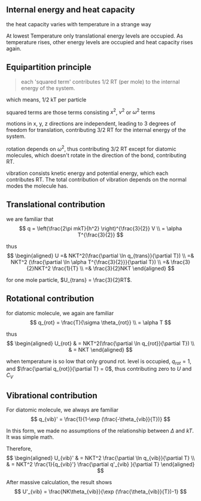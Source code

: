 ## Internal energy and heat capacity

the heat capacity varies with temperature in a strange way

At lowest Temperature only translational energy levels are occupied. As temperature rises, other energy levels are occupied and heat capacity rises again.

## Equipartition principle

> each 'squared term' contributes 1/2 RT (per mole) to the internal energy of the system.

which means, 1/2 kT per particle

squared terms are those terms consisting $x^2$, $v^2$ or $\omega^2$ terms

motions in x, y, z directions are independent, leading to 3 degrees of freedom for translation, contributing 3/2 RT for the internal energy of the system.

rotation depends on $\omega^2$, thus contributing 3/2 RT except for diatomic molecules, which doesn't rotate in the direction of the bond, contributing RT.

vibration consists knetic energy and potential energy, which each contributes RT. The total contribution of vibration depends on the normal modes the molecule has.

## Translational contribution

we are familiar that
$$
q = \left(\frac{2\pi mkT}{h^2} \right)^{\frac{3}{2}} V \\
= \alpha T^{\frac{3}{2}}
$$

thus 
$$
\begin{aligned}
U =& NKT^2(\frac{\partial \ln q_{trans}}{\partial T}) \\
=& NKT^2 (\frac{\partial \ln \alpha T^{\frac{3}{2}}}{\partial T}) \\
=& \frac{3}{2}NKT^2 \frac{1}{T} \\
=& \frac{3}{2}NKT
\end{aligned}
$$

for one mole particle, $U_{trans} = \frac{3}{2}RT$.

## Rotational contribution

for diatomic molecule, we again are familiar 
$$
q_{rot} = \frac{T}{\sigma \theta_{rot}} \\
= \alpha T
$$

thus
$$
\begin{aligned}
U_{rot} & = NKT^2(\frac{\partial \ln q_{rot}}{\partial T}) \\
& = NKT
\end{aligned}
$$

when temperature is so low that only ground rot. level is occupied, $q_{rot} = 1$, and $\frac{\partial q_{rot}}{\partial T} = 0$, thus contributing zero to $U$ and $C_V$

## Vibrational contribution

For diatomic molecule, we always are familiar 
$$
q_{vib}' = \frac{1}{1-\exp (\frac{-\theta_{vib}}{T})}
$$

In this form, we made no assumptions of the relationship between $\Delta$ and $kT$. It was simple math.

Therefore,
$$
\begin{aligned}
U_{vib}' & = NKT^2 \frac{\partial \ln q_{vib}}{\partial T}  \\
& = NKT^2 \frac{1}{q_{vib}'} \frac{\partial q'_{vib} }{\partial T}
\end{aligned}
$$

After massive calculation, the result shows
$$
U'_{vib} = \frac{NK\theta_{vib}}{\exp (\frac{\theta_{vib}}{T})-1}
$$

